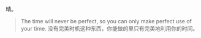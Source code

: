 晴。
> The time will never be perfect, so you can only make perfect use of your time.
没有完美时机这种东西，你能做的里只有完美地利用你的时间。
